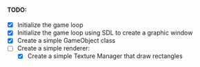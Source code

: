 #### TODO:
- [x] Initialize the game loop
- [x] Initialize the game loop using SDL to create a graphic window
- [x] Create a simple GameObject class
- [ ] Create a simple renderer:
    - [x] Create a simple Texture Manager that draw rectangles